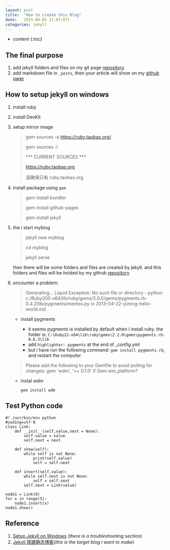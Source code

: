 ```yaml
---
layout: post
title:  "How to create this Blog"
date:   2015-09-05 21:07:07l
categories: jekyll
---
```


* content
{:toc}




## The final purpose
1. add jekyll folders and files on my git page [repository](https://github.com/ray525/ray525.github.io)
2. add markdown file in `_posts`, then your article will show on my [github page](http://ray525.github.io/)

## How to setup jekyll on windows
1. install ruby
2. install DevKit
3. setup mirror image

	> gem sources -a https://ruby.taobao.org/
	>  
    > gem sources -l
    >
    >*** CURRENT SOURCES ***
    >
    >https://ruby.taobao.org
    >
    >请确保只有 ruby.taobao.org

4. install package using `gem` 

	>gem install bundler
	>
	>gem install github-pages
	>
	>gem install jekyll
    
5. the i start myblog

	> jekyll new myblog
	> 
	> cd myblog
	> 
	> jekyll serve
	
	then there will be some folders and files are created by jekyll. and this folders and files will be holded by my github [repository](https://github.com/ray525/ray525.github.io)

6. encounter a problem:

    > Generating... Liquid Exception: No such file or directory - python c:/Ruby200-x64/lib/ruby/gems/2.0.0/gems/pygments.rb-0.4.2/lib/pygments/mentos.py in 2013-04-22-yizeng-hello-world.md

    - install pygments

        * it seems pygments is installed by default when i install ruby. the folder is: `C:\Ruby22-x64\lib\ruby\gems\2.2.0\gems\pygments.rb-0.6.3\lib`
        * add `highlighter: pygments` at the end of _config.yml
        * but i have run the following command: `gem install pygments.rb`, and restart the computer

	> Please add the following to your Gemfile to avoid polling for changes:
 	gem 'wdm', '>= 0.1.0' if Gem.win_platform?
    
    - instal wdm
		<pre><code>gem install wdm</code></pre>

## Test Python code

	#! /usr/bin/env python
	#coding=utf-8
	class Link:
	    def __init__(self,value,next = None):
	        self.value = value
	        self.next = next
	
	    def show(self):
	        while self is not None:
	            print(self.value)
	            self = self.next
	            
	    def insert(self,value):
	        while self.next is not None:
	            self = self.next
	        self.next = Link(value)
	
	node1 = Link(0)
	for x in range(5):
	    node1.insert(x)    
	node1.show()
    
## Reference
1. [Setup Jekyll on Windows](http://yizeng.me/2013/05/10/setup-jekyll-on-windows/#install-ruby) (*there is a troubleshooting section*)
2. [Jekyll 搭建静态博客](http://gaohaoyang.github.io/2015/02/15/create-my-blog-with-jekyll/)(*this is the target blog i want to make*)